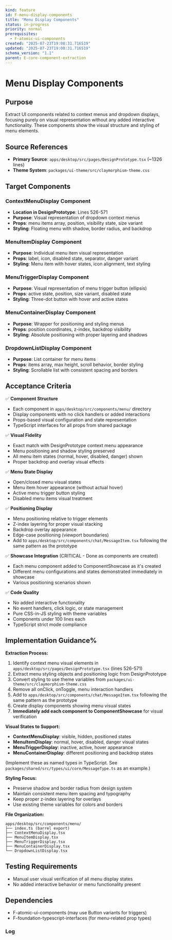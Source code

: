 ```yaml
---
kind: feature
id: F-menu-display-components
title: "Menu Display Components"
status: in-progress
priority: normal
prerequisites:
  - F-atomic-ui-components
created: "2025-07-23T19:08:31.716519"
updated: "2025-07-23T19:08:31.716519"
schema_version: "1.1"
parent: E-core-component-extraction
---
```


# Menu Display Components

## Purpose

Extract UI components related to context menus and dropdown displays, focusing purely on visual representation without any added interactive functionality. These components show the visual structure and styling of menu elements.

## Source References

- **Primary Source**: `apps/desktop/src/pages/DesignPrototype.tsx` (~1326 lines)
- **Theme System**: `packages/ui-theme/src/claymorphism-theme.css`

## Target Components

### ContextMenuDisplay Component

- **Location in DesignPrototype**: Lines 526-571
- **Purpose**: Visual representation of dropdown context menus
- **Props**: menu items array, position, visibility state, size variant
- **Styling**: Floating menu with shadow, border radius, and backdrop

### MenuItemDisplay Component

- **Purpose**: Individual menu item visual representation
- **Props**: label, icon, disabled state, separator, danger variant
- **Styling**: Menu item with hover states, icon alignment, text styling

### MenuTriggerDisplay Component

- **Purpose**: Visual representation of menu trigger button (ellipsis)
- **Props**: active state, position, size variant, disabled state
- **Styling**: Three-dot button with hover and active states

### MenuContainerDisplay Component

- **Purpose**: Wrapper for positioning and styling menus
- **Props**: position coordinates, z-index, backdrop visibility
- **Styling**: Absolute positioning with proper layering and shadows

### DropdownListDisplay Component

- **Purpose**: List container for menu items
- **Props**: items array, max height, scroll behavior, border styling
- **Styling**: Scrollable list with consistent spacing and borders

## Acceptance Criteria

✅ **Component Structure**

- Each component in `apps/desktop/src/components/menu/` directory
- Display components with no click handlers or added interactions
- Props-based visual configuration and state representation
- TypeScript interfaces for all props from shared package

✅ **Visual Fidelity**

- Exact match with DesignPrototype context menu appearance
- Menu positioning and shadow styling preserved
- All menu item states (normal, hover, disabled, danger) shown
- Proper backdrop and overlay visual effects

✅ **Menu State Display**

- Open/closed menu visual states
- Menu item hover appearance (without actual hover)
- Active menu trigger button styling
- Disabled menu items visual treatment

✅ **Positioning Display**

- Menu positioning relative to trigger elements
- Z-index layering for proper visual stacking
- Backdrop overlay appearance
- Edge-case positioning (viewport boundaries)
- Add to `apps/desktop/src/components/chat/MessageItem.tsx` following the same pattern as the prototype

✅ **Showcase Integration** (CRITICAL - Done as components are created)

- Each menu component added to ComponentShowcase as it's created
- Different menu configurations and states demonstrated immediately in showcase
- Various positioning scenarios shown

✅ **Code Quality**

- No added interactive functionality
- No event handlers, click logic, or state management
- Pure CSS-in-JS styling with theme variables
- Components under 100 lines each
- TypeScript strict mode compliance

## Implementation Guidance%

**Extraction Process:**

1. Identify context menu visual elements in `apps/desktop/src/pages/DesignPrototype.tsx` (lines 526-571)
2. Extract menu styling objects and positioning logic from DesignPrototype
3. Convert styling to use theme variables from `packages/ui-theme/src/claymorphism-theme.css`
4. Remove all onClick, onToggle, menu interaction handlers
5. Add to `apps/desktop/src/components/chat/MessageItem.tsx` following the same pattern as the prototype
6. Create display components showing menu visual states
7. **Immediately add each component to ComponentShowcase** for visual verification

**Visual States to Support:**

- **ContextMenuDisplay**: visible, hidden, positioned states
- **MenuItemDisplay**: normal, hover, disabled, danger visual states
- **MenuTriggerDisplay**: inactive, active, hover appearance
- **MenuContainerDisplay**: different positioning and backdrop states

(Implement these as named types in TypeScript. See `packages/shared/src/types/ui/core/MessageType.ts` as an example.)

**Styling Focus:**

- Preserve shadow and border radius from design system
- Maintain consistent menu item spacing and typography
- Keep proper z-index layering for overlays
- Use existing theme variables for colors and borders

**File Organization:**

```
apps/desktop/src/components/menu/
├── index.ts (barrel export)
├── ContextMenuDisplay.tsx
├── MenuItemDisplay.tsx
├── MenuTriggerDisplay.tsx
├── MenuContainerDisplay.tsx
└── DropdownListDisplay.tsx
```

## Testing Requirements

- Manual user visual verification of all menu display states
- No added interactive behavior or menu functionality present

## Dependencies

- F-atomic-ui-components (may use Button variants for triggers)
- F-foundation-typescript-interfaces (for menu-related prop types)

### Log

